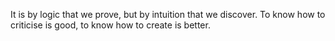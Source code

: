 
It is by logic that we prove, but by intuition that we discover.
To know how to criticise is good, to know how to create is better.
